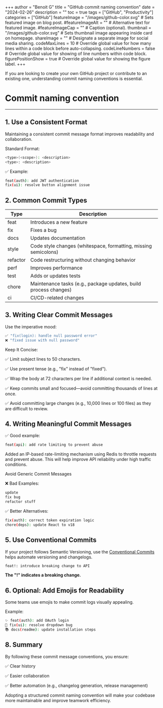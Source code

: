 +++
author = "Benoit G"
title = "GitHub commit naming convention"
date = "2024-02-26"
description = ""
toc = true
tags = ["GitHub", "Productivity"]
categories = ["GitHub"]
featureImage = "/images/github-color.svg" # Sets featured image on blog post.
#featureImageAlt = "" # Alternative text for featured image.
#featureImageCap = "" # Caption (optional).
thumbnail = "/images/github-color.svg" # Sets thumbnail image appearing inside card on homepage.
shareImage = "" # Designate a separate image for social media sharing.
codeMaxLines = 10 # Override global value for how many lines within a code block before auto-collapsing.
codeLineNumbers = false # Override global value for showing of line numbers within code block.
figurePositionShow = true # Override global value for showing the figure label.
+++

If you are looking to create your own GitHub project or contribute to an existing one, understanding commit naming conventions is essential.
<!--more-->

# Commit naming convention
---

## 1. Use a Consistent Format

Maintaining a consistent commit message format improves readability and collaboration.

Standard Format:

```Bash
<type>(<scope>): <description>
<type>: <description>
```

✅ Example:

```Bash
feat(auth): add JWT authentication
fix(ui): resolve button alignment issue
```

## 2. Common Commit Types

| Type     | Description                                               |
|----------|-----------------------------------------------------------|
| feat     | Introduces a new feature                                  |
| fix      | Fixes a bug                                               |
| docs     | Updates documentation                                     |
| style    | Code style changes (whitespace, formatting, missing semicolons) |
| refactor | Code restructuring without changing behavior              |
| perf     | Improves performance                                      |
| test     | Adds or updates tests                                     |
| chore    | Maintenance tasks (e.g., package updates, build process changes) |
| ci       | CI/CD-related changes                                     |

## 3. Writing Clear Commit Messages

Use the imperative mood:

```Bash
✅ "fix(login): handle null password error"
❌ "fixed issue with null password"
```

Keep It Concise:

✅ Limit subject lines to 50 characters.

✅ Use present tense (e.g., "fix" instead of "fixed").

✅ Wrap the body at 72 characters per line if additional context is needed.

✅ Keep commits small and focused—avoid committing thousands of lines at once.

✅ Avoid committing large changes (e.g., 10,000 lines or 100 files) as they are difficult to review.

## 4. Writing Meaningful Commit Messages

✅ Good example:

```Bash
feat(api): add rate limiting to prevent abuse
```

Added an IP-based rate-limiting mechanism using Redis to
throttle requests and prevent abuse. This will help improve
API reliability under high traffic conditions.

Avoid Generic Commit Messages

❌ Bad Examples:

```Bash
update
fix bug
refactor stuff
```

✅ Better Alternatives:

```Bash
fix(auth): correct token expiration logic
chore(deps): update React to v18
```

## 5. Use Conventional Commits

If your project follows Semantic Versioning, use the [Conventional Commits](https://www.conventionalcommits.org/) helps automate versioning and changelogs.

```Bash
feat!: introduce breaking change to API
```

**The "!" indicates a breaking change.**

## 6. Optional: Add Emojis for Readability

Some teams use emojis to make commit logs visually appealing.

Example:

```Bash
✨ feat(auth): add OAuth login
🐛 fix(ui): resolve dropdown bug
📚 docs(readme): update installation steps
```

## 8. Summary

By following these commit message conventions, you ensure:

✅ Clear history

✅ Easier collaboration

✅ Better automation (e.g., changelog generation, release management)

Adopting a structured commit naming convention will make your codebase more maintainable and improve teamwork efficiency.
